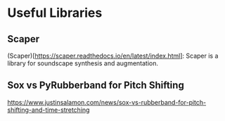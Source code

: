 
# Useful Libraries

## Scaper

(Scaper)[https://scaper.readthedocs.io/en/latest/index.html]: Scaper is a library for soundscape synthesis and augmentation.




## Sox vs PyRubberband for Pitch Shifting

https://www.justinsalamon.com/news/sox-vs-rubberband-for-pitch-shifting-and-time-stretching